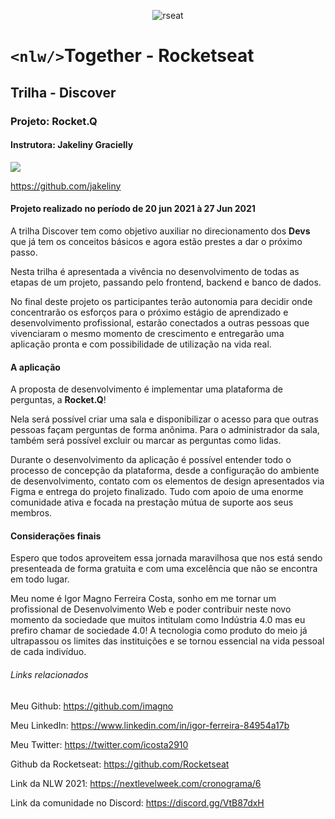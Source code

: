 <p align="center">
  <img src="https://avatars.githubusercontent.com/u/28929274?s=200&v=4" alt="rseat">
</p>

# `<nlw/>`Together - Rocketseat
## Trilha - Discover
### Projeto: Rocket.Q
#### Instrutora: Jakeliny Gracielly
![](https://avatars.githubusercontent.com/u/17316392?s=182&v=4)

<https://github.com/jakeliny>

#### Projeto realizado no período de 20 jun 2021 à 27 Jun 2021
A trilha Discover tem como objetivo auxiliar no direcionamento dos **Devs** que já tem os conceitos básicos e agora estão prestes a dar o próximo passo.

Nesta trilha é apresentada a vivência no desenvolvimento de todas as etapas de um projeto, passando pelo frontend, backend e banco de dados.

No final deste projeto os participantes terão autonomia para decidir onde concentrarão os esforços para o próximo estágio de aprendizado e desenvolvimento profissional, estarão conectados a outras pessoas que vivenciaram o mesmo momento de crescimento e entregarão uma aplicação pronta e com possibilidade de utilização na vida real.

#### A aplicação
A proposta de desenvolvimento é implementar uma plataforma de perguntas, a **Rocket.Q**!

Nela será possível criar uma sala e disponibilizar o acesso para que outras pessoas façam perguntas de forma anônima. Para o administrador da sala, também será possível excluir ou marcar as perguntas como lidas.

Durante o desenvolvimento da aplicação é possível entender todo o processo de concepção da plataforma, desde a configuração do ambiente de desenvolvimento, contato com os elementos de design apresentados via Figma e entrega do projeto finalizado. Tudo com apoio de uma enorme comunidade ativa e focada na prestação mútua de suporte aos seus membros.

#### Considerações finais
Espero que todos aproveitem essa jornada maravilhosa que nos está sendo presenteada de forma gratuita e com uma excelência que não se encontra em todo lugar.

Meu nome é Igor Magno Ferreira Costa, sonho em me tornar um profissional de Desenvolvimento Web e poder contribuir neste novo momento da sociedade que muitos intitulam como Indústria 4.0 mas eu prefiro chamar de sociedade 4.0! A tecnologia como produto do meio já ultrapassou os limites das instituições e se tornou essencial na vida pessoal de cada indivíduo.

###### Links relacionados
Meu Github: <https://github.com/imagno>

Meu LinkedIn: <https://www.linkedin.com/in/igor-ferreira-84954a17b>

Meu Twitter: <https://twitter.com/icosta2910>

Github da Rocketseat: <https://github.com/Rocketseat>

Link da NLW 2021: <https://nextlevelweek.com/cronograma/6>

Link da comunidade no Discord: <https://discord.gg/VtB87dxH>